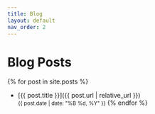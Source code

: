 ```yaml
---
title: Blog
layout: default
nav_order: 2
---
```


# Blog Posts

{% for post in site.posts %}
- [{{ post.title }}]({{ post.url | relative_url }})  
  <small>{{ post.date | date: "%B %d, %Y" }}</small>
{% endfor %}
